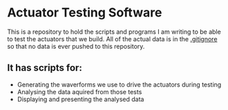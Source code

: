 # Actuator Testing Software

This is a repository to hold the scripts and programs I am writing to be able to test the actuators that we build.  All of the actual data is in the [.gitignore](https://github.com/Brad-Hesson/actuator_testing/blob/master/.gitignore) so that no data is ever pushed to this repository.

## It has scripts for:
- Generating the waverforms we use to drive the actuators during testing
- Analysing the data aquired from those tests
- Displaying and presenting the analysed data
